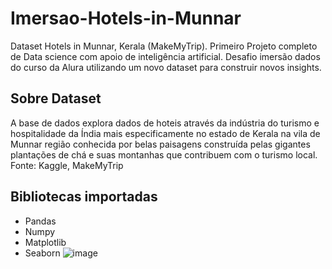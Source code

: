 # Imersao-Hotels-in-Munnar
 Dataset  Hotels in Munnar, Kerala (MakeMyTrip).
Primeiro Projeto completo de Data science com apoio de inteligência artificial.
Desafio imersão dados do curso da Alura utilizando um novo dataset para construir novos insights.
## Sobre Dataset
 A base de dados explora dados de hoteis através da indústria do turismo e hospitalidade da Índia mais especificamente no estado de Kerala na vila de Munnar região conhecida por belas paisagens construída pelas gigantes plantações de chá e suas montanhas que contribuem com o turismo local. 
Fonte: Kaggle, MakeMyTrip
## Bibliotecas importadas
- Pandas
- Numpy
- Matplotlib
- Seaborn
![image](https://github.com/Thales-Benetti/Imersao-Hotels-in-Munnar/assets/126576458/5a3074de-8368-4131-a503-21d511695b17)
